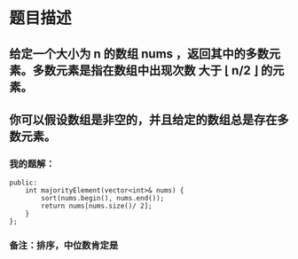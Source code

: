# 题目描述
## 给定一个大小为 n 的数组 nums ，返回其中的多数元素。多数元素是指在数组中出现次数 大于 ⌊ n/2 ⌋ 的元素。
## 你可以假设数组是非空的，并且给定的数组总是存在多数元素。
### 我的题解：
```class Solution {
public:
    int majorityElement(vector<int>& nums) {
        sort(nums.begin(), nums.end());
        return nums[nums.size()/ 2];
    }
};
```
### **备注**：排序，中位数肯定是
